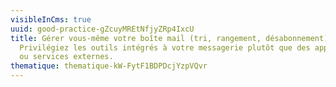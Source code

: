 ```yaml
---
visibleInCms: true
uuid: good-practice-gZcuyMREtNfjyZRp4IxcU
title: Gérer vous-même votre boîte mail (tri, rangement, désabonnement).
  Privilégiez les outils intégrés à votre messagerie plutôt que des applications
  ou services externes.
thematique: thematique-kW-FytF1BDPDcjYzpVQvr
---
```

